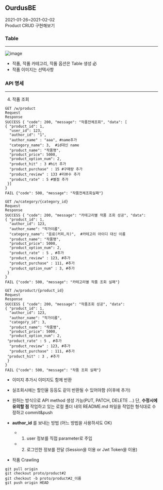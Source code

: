 ## OurdusBE
2021-01-26~2021-02-02  
Product CRUD 구현해보기  

### Table
---
![image](https://user-images.githubusercontent.com/59992230/105850581-43a6e680-6025-11eb-86c6-52445c3fe795.png)
* 작품, 작품 카테고리, 작품 옵션은 Table 생성 必
* 작품 이미지는 선택사항

### API 명세
---

4. 작품 조회
```
GET /w/product
Request
Response
SUCCESS { "code": 200, "message": "작품전체조회", "data": [
{ "product_id": 1,
  "user_id": 123,
  "author_id": "1",
  "author_name" : "aaa", #name추가
  "category_name": 3,  #id대신 name
  "product_name": "작품명",
  "product_price": 5000,
  "product_option_num": 2,
  "product_hit" : 3 #hit 추가
  "product_purchase" : 15 #구매량 추가
  "product_review" : 133 #리뷰수 추가
  "product_rate" : 5 #별점 추가
 }]
}
FAIL {"code": 500, "message": "작품전체조회실패"}
```

```
GET /w/category/{category_id}
Request
Response
SUCCESS { "code": 200, "message": "카테고리별 작품 조회 성공", "data":
{ "product_id": 1,
  "author_id": 123,
  "author_name": "작가이름",
  "category_name": "음료(커피,차)",  #카테고리 아이디 대신 이름
  "product_name": "작품명",
  "product_price": 5000,
  "product_option_num": 2,
  "product_rate" : 5 , #추가
  "product_review" : 123, #추가
  "product_purchase" : 111, #추가
  "product_option_num" : 3, #추가
 }
}
FAIL {"code": 500, "message": "카테고리별 작품 조회 실패"}
```

```
GET /w/product/{product_id}
Request
Response
SUCCESS { "code": 200, "message": "작품조회 성공", "data":
{ "product_id": 1,
  "author_id": 123,
  "author_name": "작가이름",
  "category_id": 3,
  "product_name": "작품명",
  "product_price": 5000,
  "product_option_num": 2,
 "product_rate" : 5 , #추가
  "product_review" : 123, #추가
  "product_purchase" : 111, #추가
 "product_hit" : 3 , #추가
 }
}
FAIL {"code": 500, "message": "작품 조회 실패"}
```
- 이미지 추가시 이미지도 함께 반환
- 실조회시에는 할인율 등등도 같이 반환될 수 있어야함 (이후에 추가)

- 원하는 방식으로 API method 생성 가능(PUT, PATCH, DELETE ...)
 단, **수정시에 유의할 점** 작업하고 있는 로컬 폴더 내의 README.md 파일을 작업한 형식대로 수정하고 commit&push
 
- **author_id** 를 보내는 방법 (어느 방법을 사용하셔도 OK)
	- 1) user 정보를 직접 parameter로 주입
	- 2) 로그인한 정보를 전달 (Session을 이용 or Jwt Token을 이용)

- 작품 Crawling

```
git pull origin
git checkout proto/product#2
git checkout -b proto/product#2_이름
git push origin HEAD
```